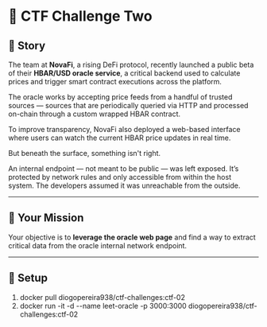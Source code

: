 # 🧠 CTF Challenge Two

## 📜 Story

The team at **NovaFi**, a rising DeFi protocol, recently launched a public beta of their **HBAR/USD oracle service**, a critical backend used to calculate prices and trigger smart contract executions across the platform.

The oracle works by accepting price feeds from a handful of trusted sources — sources that are periodically queried via HTTP and processed on-chain through a custom wrapped HBAR contract.

To improve transparency, NovaFi also deployed a web-based interface where users can watch the current HBAR price updates in real time.

But beneath the surface, something isn't right.

An internal endpoint — not meant to be public — was left exposed. It’s protected by network rules and only accessible from within the host system. The developers assumed it was unreachable from the outside.

---

## 🎯 Your Mission

Your objective is to **leverage the oracle web page** and find a way to extract critical data from the oracle internal network endpoint.

---

## 🚀 Setup
1. docker pull diogopereira938/ctf-challenges:ctf-02
2. docker run -it -d --name leet-oracle -p 3000:3000 diogopereira938/ctf-challenges:ctf-02
